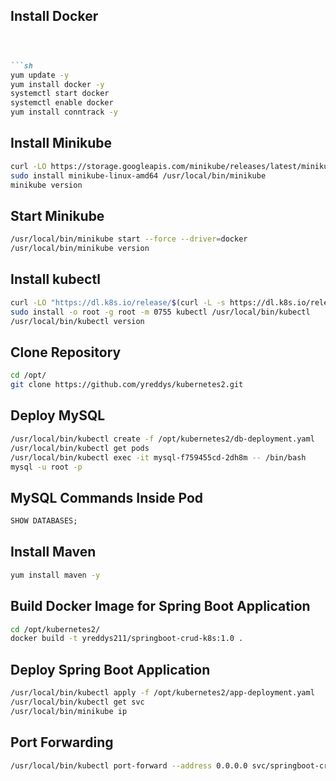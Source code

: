 ## Install Docker

```markdown



```sh
yum update -y
yum install docker -y
systemctl start docker
systemctl enable docker
yum install conntrack -y
```

## Install Minikube
```sh
curl -LO https://storage.googleapis.com/minikube/releases/latest/minikube-linux-amd64
sudo install minikube-linux-amd64 /usr/local/bin/minikube
minikube version
```

## Start Minikube
```sh
/usr/local/bin/minikube start --force --driver=docker
/usr/local/bin/minikube version
```

## Install kubectl
```sh
curl -LO "https://dl.k8s.io/release/$(curl -L -s https://dl.k8s.io/release/stable.txt)/bin/linux/amd64/kubectl"
sudo install -o root -g root -m 0755 kubectl /usr/local/bin/kubectl
/usr/local/bin/kubectl version
```

## Clone Repository
```sh
cd /opt/
git clone https://github.com/yreddys/kubernetes2.git
```

## Deploy MySQL
```sh
/usr/local/bin/kubectl create -f /opt/kubernetes2/db-deployment.yaml
/usr/local/bin/kubectl get pods
/usr/local/bin/kubectl exec -it mysql-f759455cd-2dh8m -- /bin/bash
mysql -u root -p
```

## MySQL Commands Inside Pod
```sql
SHOW DATABASES;
```

## Install Maven
```sh
yum install maven -y
```

## Build Docker Image for Spring Boot Application
```sh
cd /opt/kubernetes2/
docker build -t yreddys211/springboot-crud-k8s:1.0 .
```

## Deploy Spring Boot Application
```sh
/usr/local/bin/kubectl apply -f /opt/kubernetes2/app-deployment.yaml
/usr/local/bin/kubectl get svc
/usr/local/bin/minikube ip
```

## Port Forwarding
```sh
/usr/local/bin/kubectl port-forward --address 0.0.0.0 svc/springboot-crud-svc 8080:8080 &
```


